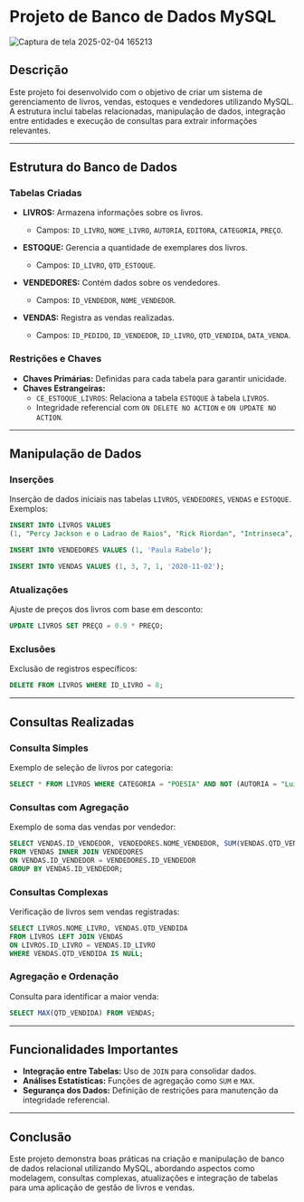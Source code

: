 # Projeto de Banco de Dados MySQL


![Captura de tela 2025-02-04 165213](https://github.com/user-attachments/assets/e14508e4-0830-4907-b0c1-da74603e73ef)



## Descrição
Este projeto foi desenvolvido com o objetivo de criar um sistema de gerenciamento de livros, vendas, estoques e vendedores utilizando MySQL. A estrutura inclui tabelas relacionadas, manipulação de dados, integração entre entidades e execução de consultas para extrair informações relevantes.

---

## Estrutura do Banco de Dados

### Tabelas Criadas

- **LIVROS:** Armazena informações sobre os livros.
  - Campos: `ID_LIVRO`, `NOME_LIVRO`, `AUTORIA`, `EDITORA`, `CATEGORIA`, `PREÇO`.

- **ESTOQUE:** Gerencia a quantidade de exemplares dos livros.
  - Campos: `ID_LIVRO`, `QTD_ESTOQUE`.

- **VENDEDORES:** Contém dados sobre os vendedores.
  - Campos: `ID_VENDEDOR`, `NOME_VENDEDOR`.

- **VENDAS:** Registra as vendas realizadas.
  - Campos: `ID_PEDIDO`, `ID_VENDEDOR`, `ID_LIVRO`, `QTD_VENDIDA`, `DATA_VENDA`.

### Restrições e Chaves
- **Chaves Primárias:** Definidas para cada tabela para garantir unicidade.
- **Chaves Estrangeiras:**
  - `CE_ESTOQUE_LIVROS`: Relaciona a tabela `ESTOQUE` à tabela `LIVROS`.
  - Integridade referencial com `ON DELETE NO ACTION` e `ON UPDATE NO ACTION`.

---

## Manipulação de Dados

### Inserções
Inserção de dados iniciais nas tabelas `LIVROS`, `VENDEDORES`, `VENDAS` e `ESTOQUE`. Exemplos:

```sql
INSERT INTO LIVROS VALUES
(1, "Percy Jackson e o Ladrao de Raios", "Rick Riordan", "Intrinseca", "Aventura", 34.65);

INSERT INTO VENDEDORES VALUES (1, 'Paula Rabelo');

INSERT INTO VENDAS VALUES (1, 3, 7, 1, '2020-11-02');
```

### Atualizações
Ajuste de preços dos livros com base em desconto:

```sql
UPDATE LIVROS SET PREÇO = 0.9 * PREÇO;
```

### Exclusões
Exclusão de registros específicos:

```sql
DELETE FROM LIVROS WHERE ID_LIVRO = 8;
```

---

## Consultas Realizadas

### Consulta Simples
Exemplo de seleção de livros por categoria:

```sql
SELECT * FROM LIVROS WHERE CATEGORIA = "POESIA" AND NOT (AUTORIA = "Luís Vaz de Camões" OR AUTORIA = "Gabriel Pedrosa");
```

### Consultas com Agregação
Exemplo de soma das vendas por vendedor:

```sql
SELECT VENDAS.ID_VENDEDOR, VENDEDORES.NOME_VENDEDOR, SUM(VENDAS.QTD_VENDIDA)
FROM VENDAS INNER JOIN VENDEDORES
ON VENDAS.ID_VENDEDOR = VENDEDORES.ID_VENDEDOR
GROUP BY VENDAS.ID_VENDEDOR;
```

### Consultas Complexas
Verificação de livros sem vendas registradas:

```sql
SELECT LIVROS.NOME_LIVRO, VENDAS.QTD_VENDIDA
FROM LIVROS LEFT JOIN VENDAS
ON LIVROS.ID_LIVRO = VENDAS.ID_LIVRO
WHERE VENDAS.QTD_VENDIDA IS NULL;
```

### Agregação e Ordenação
Consulta para identificar a maior venda:

```sql
SELECT MAX(QTD_VENDIDA) FROM VENDAS;
```

---

## Funcionalidades Importantes
- **Integração entre Tabelas:** Uso de `JOIN` para consolidar dados.
- **Análises Estatísticas:** Funções de agregação como `SUM` e `MAX`.
- **Segurança dos Dados:** Definição de restrições para manutenção da integridade referencial.

---

## Conclusão
Este projeto demonstra boas práticas na criação e manipulação de banco de dados relacional utilizando MySQL, abordando aspectos como modelagem, consultas complexas, atualizações e integração de tabelas para uma aplicação de gestão de livros e vendas.

